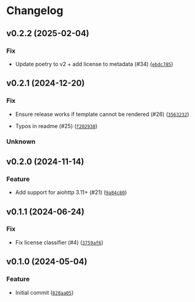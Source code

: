 # Changelog

## v0.2.2 (2025-02-04)

### Fix


- Update poetry to v2 + add license to metadata (#34) ([`ebdc785`](https://github.com/bdraco/aiohttp-fast-zlib/commit/ebdc785d60e30b70a7ace0394402d250085a2cf3))


## v0.2.1 (2024-12-20)

### Fix


- Ensure release works if template cannot be rendered (#26) ([`3563232`](https://github.com/bdraco/aiohttp-fast-zlib/commit/3563232f6fad1eb942654104c5bdc9adcfaf5a38))


- Typos in readme (#25) ([`f202938`](https://github.com/bdraco/aiohttp-fast-zlib/commit/f2029381744a5ba35416b6f755eca65538975d7c))


### Unknown



## v0.2.0 (2024-11-14)

### Feature


- Add support for aiohttp 3.11+ (#21) ([`9a84c80`](https://github.com/bdraco/aiohttp-fast-zlib/commit/9a84c803da39aae9e4093061ac8c2750f39a28d9))


## v0.1.1 (2024-06-24)

### Fix


- Fix license classifier (#4) ([`3759af6`](https://github.com/bdraco/aiohttp-fast-zlib/commit/3759af6a74fd6a00113ecf5f64e116eaccef45bf))


## v0.1.0 (2024-05-04)

### Feature


- Initial commit ([`828aa05`](https://github.com/bdraco/aiohttp-fast-zlib/commit/828aa058775d7c4b585917017d4e699d52d5a92b))


